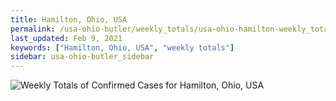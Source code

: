 ```yaml
---
title: Hamilton, Ohio, USA
permalink: /usa-ohio-butler/weekly_totals/usa-ohio-hamilton-weekly_totals.html
last_updated: Feb 9, 2021
keywords: ["Hamilton, Ohio, USA", "weekly totals"]
sidebar: usa-ohio-butler_sidebar
---
```


![Weekly Totals of Confirmed Cases for Hamilton, Ohio, USA](/covid_tracker/images/graphs/usa-ohio-hamilton-weekly_totals_graph.png)
